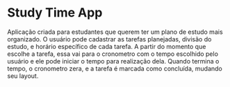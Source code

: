 # Study Time App
Aplicação criada para estudantes que querem ter um plano de estudo mais organizado. O usuário pode cadastrar as tarefas planejadas, divisão do estudo, e horário específico de cada tarefa. A partir do momento que escolhe a tarefa, essa vai para o cronometro com o tempo escolhido pelo usuário e ele pode iniciar o tempo para realização dela. Quando termina o tempo, o cronometro zera, e a tarefa é marcada como concluída, mudando seu layout.